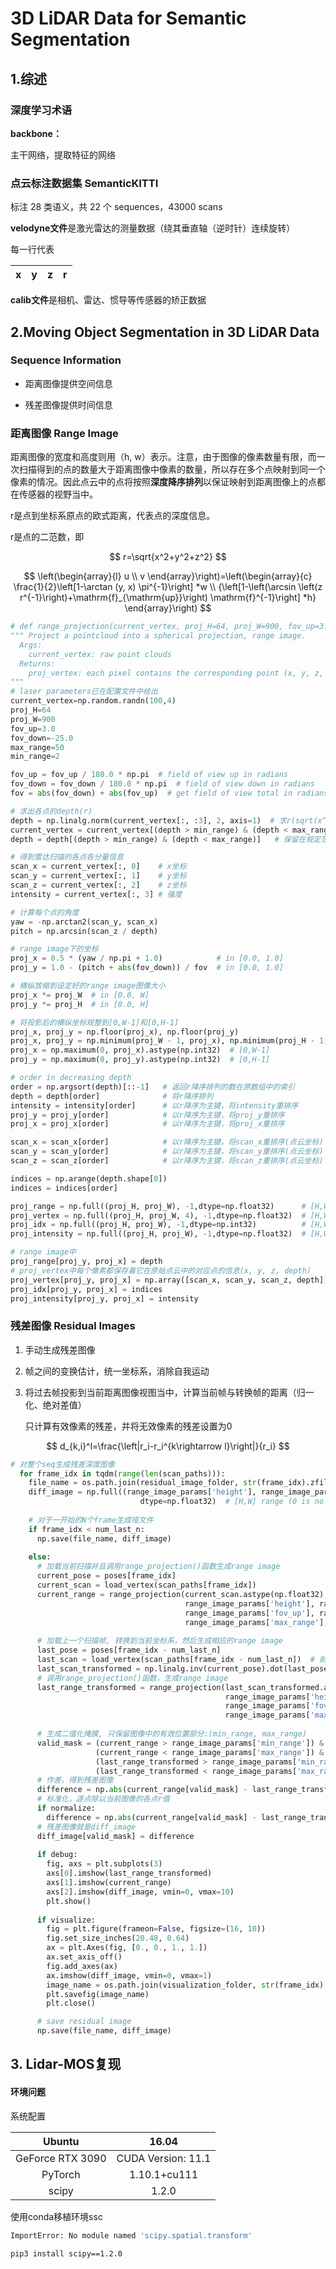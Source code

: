 # 3D LiDAR Data for Semantic Segmentation

## 1.综述

### 深度学习术语

**backbone：**

主干网络，提取特征的网络

### 点云标注数据集 SemanticKITTI

标注 28 类语义，共 22 个 sequences，43000 scans

 **velodyne文件**是激光雷达的测量数据（绕其垂直轴（逆时针）连续旋转）

每一行代表

|  x   |  y   |  z   |  r   |
| :--: | :--: | :--: | :--: |

**calib文件**是相机、雷达、惯导等传感器的矫正数据





## 2.Moving Object Segmentation in 3D LiDAR Data

### Sequence Information

- 距离图像提供空间信息

- 残差图像提供时间信息

  

### 距离图像 Range Image

距离图像的宽度和高度则用（h, w）表示。注意，由于图像的像素数量有限，而一次扫描得到的点的数量大于距离图像中像素的数量，所以存在多个点映射到同一个像素的情况。因此点云中的点将按照**深度降序排列**以保证映射到距离图像上的点都在传感器的视野当中。

r是点到坐标系原点的欧式距离，代表点的深度信息。

r是点的二范数，即

$$
r=\sqrt{x^2+y^2+z^2}
$$

$$
\left(\begin{array}{l}
u \\
v
\end{array}\right)=\left(\begin{array}{c}
\frac{1}{2}\left[1-\arctan (y, x) \pi^{-1}\right] *w \\
{\left[1-\left(\arcsin \left(z r^{-1}\right)+\mathrm{f}_{\mathrm{up}}\right) \mathrm{f}^{-1}\right] *h}
\end{array}\right)
$$

```python
# def range_projection(current_vertex, proj_H=64, proj_W=900, fov_up=3.0, fov_down=-25.0, max_range=50, min_range=2):
""" Project a pointcloud into a spherical projection, range image.
  Args:
    current_vertex: raw point clouds
  Returns:
    proj_vertex: each pixel contains the corresponding point (x, y, z, depth)
"""
# laser parameters已在配置文件中给出
current_vertex=np.random.randn(100,4)
proj_H=64
proj_W=900
fov_up=3.0
fov_down=-25.0
max_range=50
min_range=2

fov_up = fov_up / 180.0 * np.pi  # field of view up in radians
fov_down = fov_down / 180.0 * np.pi  # field of view down in radians
fov = abs(fov_down) + abs(fov_up)  # get field of view total in radians

# 求出各点的depth(r)
depth = np.linalg.norm(current_vertex[:, :3], 2, axis=1)  # 求r(sqrt(x^2+y^2+z^2))
current_vertex = current_vertex[(depth > min_range) & (depth < max_range)]  # 保留在规定范围内的点
depth = depth[(depth > min_range) & (depth < max_range)]   # 保留在规定范围内的r

# 得到雷达扫描的各点各分量信息
scan_x = current_vertex[:, 0]    # x坐标
scan_y = current_vertex[:, 1]    # y坐标
scan_z = current_vertex[:, 2]    # z坐标
intensity = current_vertex[:, 3] # 强度

# 计算每个点的角度
yaw = -np.arctan2(scan_y, scan_x)
pitch = np.arcsin(scan_z / depth)

# range image下的坐标
proj_x = 0.5 * (yaw / np.pi + 1.0)            # in [0.0, 1.0]
proj_y = 1.0 - (pitch + abs(fov_down)) / fov  # in [0.0, 1.0]

# 横纵放缩到设定好的range image图像大小
proj_x *= proj_W  # in [0.0, W]
proj_y *= proj_H  # in [0.0, H]

# 将投影后的横纵坐标规整到[0,W-1]和[0,H-1]
proj_x, proj_y = np.floor(proj_x), np.floor(proj_y)
proj_x, proj_y = np.minimum(proj_W - 1, proj_x), np.minimum(proj_H - 1, proj_y)
proj_x = np.maximum(0, proj_x).astype(np.int32)  # [0,W-1]
proj_y = np.maximum(0, proj_y).astype(np.int32)  # [0,H-1]

# order in decreasing depth
order = np.argsort(depth)[::-1]   # 返回r降序排列的数在原数组中的索引
depth = depth[order]              # 将r降序排列
intensity = intensity[order]      # 以r降序为主键，将intensity重排序
proj_y = proj_y[order]            # 以r降序为主键，将proj_y重排序
proj_x = proj_x[order]            # 以r降序为主键，将proj_x重排序

scan_x = scan_x[order]            # 以r降序为主键，将scan_x重排序(点云坐标)
scan_y = scan_y[order]            # 以r降序为主键，将scan_y重排序(点云坐标)
scan_z = scan_z[order]            # 以r降序为主键，将scan_z重排序(点云坐标)

indices = np.arange(depth.shape[0])
indices = indices[order]

proj_range = np.full((proj_H, proj_W), -1,dtype=np.float32)      # [H,W] range (-1 is no data)
proj_vertex = np.full((proj_H, proj_W, 4), -1,dtype=np.float32)  # [H,W] index (-1 is no data)
proj_idx = np.full((proj_H, proj_W), -1,dtype=np.int32)          # [H,W] index (-1 is no data)
proj_intensity = np.full((proj_H, proj_W), -1,dtype=np.float32)  # [H,W] index (-1 is no data)

# range image中
proj_range[proj_y, proj_x] = depth
# proj_vertex中每个像素都保存着它在原始点云中的对应点的信息(x, y, z, depth)
proj_vertex[proj_y, proj_x] = np.array([scan_x, scan_y, scan_z, depth]).T  # (64, 900, 4)
proj_idx[proj_y, proj_x] = indices
proj_intensity[proj_y, proj_x] = intensity
```

### 残差图像 Residual Images

1. 手动生成残差图像

2. 帧之间的变换估计，统一坐标系，消除自我运动

3. 将过去帧投影到当前距离图像视图当中，计算当前帧与转换帧的距离（归一化、绝对差值）

   只计算有效像素的残差，并将无效像素的残差设置为0

$$
d_{k,i}^l=\frac{\left|r_i-r_i^{k\rightarrow l}\right|}{r_i}
$$

```python
# 对整个seq生成残差深度图像
  for frame_idx in tqdm(range(len(scan_paths))):
    file_name = os.path.join(residual_image_folder, str(frame_idx).zfill(6))
    diff_image = np.full((range_image_params['height'], range_image_params['width']), 0,
                             dtype=np.float32)  # [H,W] range (0 is no data)
    
    # 对于一开始的N个frame生成哑文件
    if frame_idx < num_last_n:
      np.save(file_name, diff_image)
    
    else:
      # 加载当前扫描并且调用range_projection()函数生成range image
      current_pose = poses[frame_idx]
      current_scan = load_vertex(scan_paths[frame_idx])
      current_range = range_projection(current_scan.astype(np.float32),
                                       range_image_params['height'], range_image_params['width'],
                                       range_image_params['fov_up'], range_image_params['fov_down'],
                                       range_image_params['max_range'], range_image_params['min_range'])[:, :, 3]
      
      # 加载上一个扫描帧, 转换到当前坐标系，然后生成相应的range image
      last_pose = poses[frame_idx - num_last_n]    
      last_scan = load_vertex(scan_paths[frame_idx - num_last_n])  # 前一个scan
      last_scan_transformed = np.linalg.inv(current_pose).dot(last_pose).dot(last_scan.T).T  # 转换到当前scan的坐标系
      # 调用range_projection()函数，生成range image
      last_range_transformed = range_projection(last_scan_transformed.astype(np.float32),
                                                range_image_params['height'], range_image_params['width'],
                                                range_image_params['fov_up'], range_image_params['fov_down'],
                                                range_image_params['max_range'], range_image_params['min_range'])[:, :, 3]
      
      # 生成二值化掩膜, 只保留图像中的有效位置部分:(min_range, max_range)
      valid_mask = (current_range > range_image_params['min_range']) & \
                   (current_range < range_image_params['max_range']) & \
                   (last_range_transformed > range_image_params['min_range']) & \
                   (last_range_transformed < range_image_params['max_range'])
      # 作差，得到残差图像
      difference = np.abs(current_range[valid_mask] - last_range_transformed[valid_mask])
      # 标准化，逐点除以当前图像的各点r值
      if normalize:
        difference = np.abs(current_range[valid_mask] - last_range_transformed[valid_mask]) / current_range[valid_mask]
      # 残差图像就是diff_image
      diff_image[valid_mask] = difference
      
      if debug:
        fig, axs = plt.subplots(3)
        axs[0].imshow(last_range_transformed)
        axs[1].imshow(current_range)
        axs[2].imshow(diff_image, vmin=0, vmax=10)
        plt.show()
        
      if visualize:
        fig = plt.figure(frameon=False, figsize=(16, 10))
        fig.set_size_inches(20.48, 0.64)
        ax = plt.Axes(fig, [0., 0., 1., 1.])
        ax.set_axis_off()
        fig.add_axes(ax)
        ax.imshow(diff_image, vmin=0, vmax=1)
        image_name = os.path.join(visualization_folder, str(frame_idx).zfill(6))
        plt.savefig(image_name)
        plt.close()

      # save residual image
      np.save(file_name, diff_image)
```



## 3. Lidar-MOS复现

#### 环境问题

系统配置

|      Ubuntu      |       16.04        |
| :--------------: | :----------------: |
| GeForce RTX 3090 | CUDA Version: 11.1 |
|     PyTorch      |    1.10.1+cu111    |
|      scipy       |       1.2.0        |

使用conda移植环境ssc

```bash
ImportError: No module named 'scipy.spatial.transform'

pip3 install scipy==1.2.0
```

